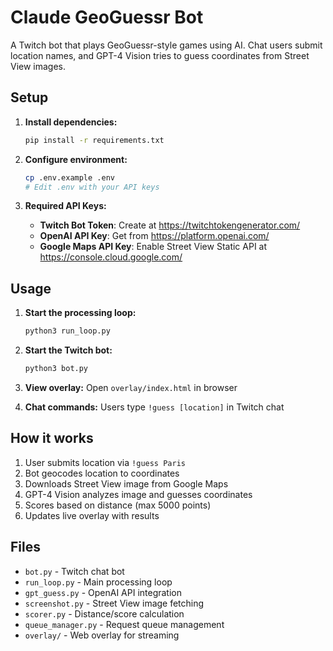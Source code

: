 # Claude GeoGuessr Bot

A Twitch bot that plays GeoGuessr-style games using AI. Chat users submit location names, and GPT-4 Vision tries to guess coordinates from Street View images.

## Setup

1. **Install dependencies:**
   ```bash
   pip install -r requirements.txt
   ```

2. **Configure environment:**
   ```bash
   cp .env.example .env
   # Edit .env with your API keys
   ```

3. **Required API Keys:**
   - **Twitch Bot Token**: Create at https://twitchtokengenerator.com/
   - **OpenAI API Key**: Get from https://platform.openai.com/
   - **Google Maps API Key**: Enable Street View Static API at https://console.cloud.google.com/

## Usage

1. **Start the processing loop:**
   ```bash
   python3 run_loop.py
   ```

2. **Start the Twitch bot:**
   ```bash
   python3 bot.py
   ```

3. **View overlay:** Open `overlay/index.html` in browser

4. **Chat commands:** Users type `!guess [location]` in Twitch chat

## How it works

1. User submits location via `!guess Paris`
2. Bot geocodes location to coordinates
3. Downloads Street View image from Google Maps
4. GPT-4 Vision analyzes image and guesses coordinates
5. Scores based on distance (max 5000 points)
6. Updates live overlay with results

## Files

- `bot.py` - Twitch chat bot
- `run_loop.py` - Main processing loop
- `gpt_guess.py` - OpenAI API integration
- `screenshot.py` - Street View image fetching
- `scorer.py` - Distance/score calculation
- `queue_manager.py` - Request queue management
- `overlay/` - Web overlay for streaming